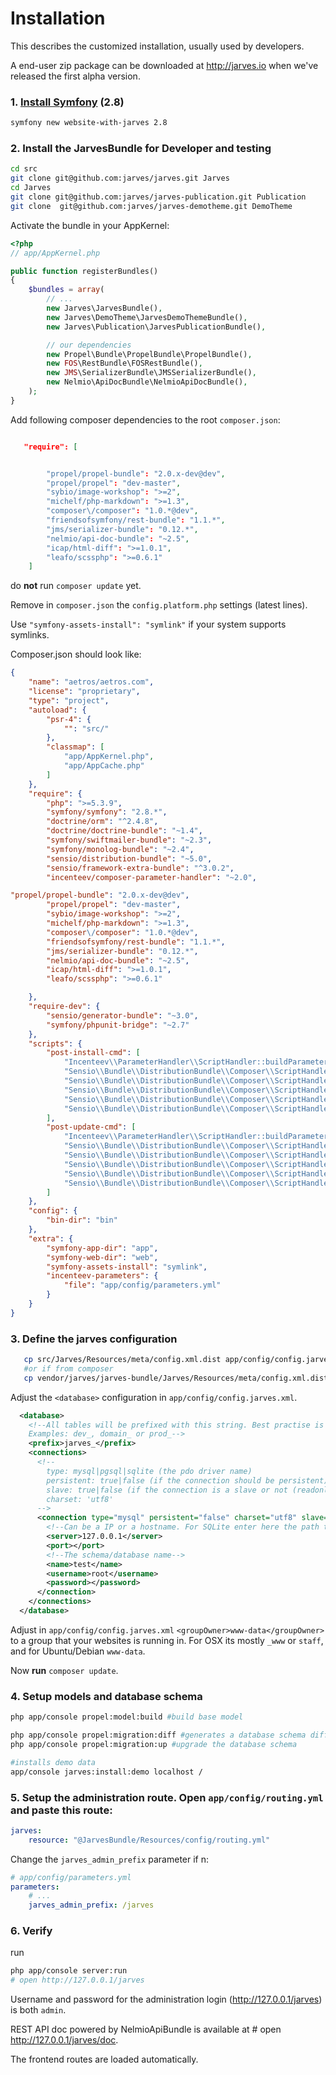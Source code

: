 Installation
============

This describes the customized installation, usually used by developers.

A end-user zip package can be downloaded at http://jarves.io when we've released the first alpha version.

### 1. [Install Symfony](http://symfony.com/doc/current/book/installation.html) (2.8)

```bash
symfony new website-with-jarves 2.8
```

### 2. Install the JarvesBundle for Developer and testing

```bash
cd src
git clone git@github.com:jarves/jarves.git Jarves
cd Jarves
git clone git@github.com:jarves/jarves-publication.git Publication
git clone  git@github.com:jarves/jarves-demotheme.git DemoTheme
```

Activate the bundle in your AppKernel:

```php
<?php
// app/AppKernel.php

public function registerBundles()
{
    $bundles = array(
        // ...
        new Jarves\JarvesBundle(),
        new Jarves\DemoTheme\JarvesDemoThemeBundle(),
        new Jarves\Publication\JarvesPublicationBundle(),

        // our dependencies
        new Propel\Bundle\PropelBundle\PropelBundle(),
        new FOS\RestBundle\FOSRestBundle(),
        new JMS\SerializerBundle\JMSSerializerBundle(),
        new Nelmio\ApiDocBundle\NelmioApiDocBundle(),
    );
}
```

Add following composer dependencies to the root `composer.json`:

```json

   "require": [


        "propel/propel-bundle": "2.0.x-dev@dev",
        "propel/propel": "dev-master",
        "sybio/image-workshop": ">=2",
        "michelf/php-markdown": ">=1.3",
        "composer\/composer": "1.0.*@dev",
        "friendsofsymfony/rest-bundle": "1.1.*",
        "jms/serializer-bundle": "0.12.*",
        "nelmio/api-doc-bundle": "~2.5",
        "icap/html-diff": ">=1.0.1",
        "leafo/scssphp": ">=0.6.1"
    ]
```

do **not** run `composer update` yet.

Remove in `composer.json` the `config.platform.php` settings (latest lines).

Use `"symfony-assets-install": "symlink"` if your system supports symlinks.

Composer.json should look like:

```json
{
    "name": "aetros/aetros.com",
    "license": "proprietary",
    "type": "project",
    "autoload": {
        "psr-4": {
            "": "src/"
        },
        "classmap": [
            "app/AppKernel.php",
            "app/AppCache.php"
        ]
    },
    "require": {
        "php": ">=5.3.9",
        "symfony/symfony": "2.8.*",
        "doctrine/orm": "^2.4.8",
        "doctrine/doctrine-bundle": "~1.4",
        "symfony/swiftmailer-bundle": "~2.3",
        "symfony/monolog-bundle": "~2.4",
        "sensio/distribution-bundle": "~5.0",
        "sensio/framework-extra-bundle": "^3.0.2",
        "incenteev/composer-parameter-handler": "~2.0",

"propel/propel-bundle": "2.0.x-dev@dev",
        "propel/propel": "dev-master",
        "sybio/image-workshop": ">=2",
        "michelf/php-markdown": ">=1.3",
        "composer\/composer": "1.0.*@dev",
        "friendsofsymfony/rest-bundle": "1.1.*",
        "jms/serializer-bundle": "0.12.*",
        "nelmio/api-doc-bundle": "~2.5",
        "icap/html-diff": ">=1.0.1",
        "leafo/scssphp": ">=0.6.1"

    },
    "require-dev": {
        "sensio/generator-bundle": "~3.0",
        "symfony/phpunit-bridge": "~2.7"
    },
    "scripts": {
        "post-install-cmd": [
            "Incenteev\\ParameterHandler\\ScriptHandler::buildParameters",
            "Sensio\\Bundle\\DistributionBundle\\Composer\\ScriptHandler::buildBootstrap",
            "Sensio\\Bundle\\DistributionBundle\\Composer\\ScriptHandler::clearCache",
            "Sensio\\Bundle\\DistributionBundle\\Composer\\ScriptHandler::installAssets",
            "Sensio\\Bundle\\DistributionBundle\\Composer\\ScriptHandler::installRequirementsFile",
            "Sensio\\Bundle\\DistributionBundle\\Composer\\ScriptHandler::prepareDeploymentTarget"
        ],
        "post-update-cmd": [
            "Incenteev\\ParameterHandler\\ScriptHandler::buildParameters",
            "Sensio\\Bundle\\DistributionBundle\\Composer\\ScriptHandler::buildBootstrap",
            "Sensio\\Bundle\\DistributionBundle\\Composer\\ScriptHandler::clearCache",
            "Sensio\\Bundle\\DistributionBundle\\Composer\\ScriptHandler::installAssets",
            "Sensio\\Bundle\\DistributionBundle\\Composer\\ScriptHandler::installRequirementsFile",
            "Sensio\\Bundle\\DistributionBundle\\Composer\\ScriptHandler::prepareDeploymentTarget"
        ]
    },
    "config": {
        "bin-dir": "bin"
    },
    "extra": {
        "symfony-app-dir": "app",
        "symfony-web-dir": "web",
        "symfony-assets-install": "symlink",
        "incenteev-parameters": {
            "file": "app/config/parameters.yml"
        }
    }
}
```


### 3. Define the jarves configuration


```bash
   cp src/Jarves/Resources/meta/config.xml.dist app/config/config.jarves.xml
   #or if from composer
   cp vendor/jarves/jarves-bundle/Jarves/Resources/meta/config.xml.dist app/config/config.jarves.xml
```

   Adjust the `<database>` configuration in `app/config/config.jarves.xml`.

```xml
  <database>
    <!--All tables will be prefixed with this string. Best practise is to suffix it with a underscore.
    Examples: dev_, domain_ or prod_-->
    <prefix>jarves_</prefix>
    <connections>
      <!--
        type: mysql|pgsql|sqlite (the pdo driver name)
        persistent: true|false (if the connection should be persistent)
        slave: true|false (if the connection is a slave or not (readonly or not))
        charset: 'utf8'
      -->
      <connection type="mysql" persistent="false" charset="utf8" slave="false">
        <!--Can be a IP or a hostname. For SQLite enter here the path to the file.-->
        <server>127.0.0.1</server>
        <port></port>
        <!--The schema/database name-->
        <name>test</name>
        <username>root</username>
        <password></password>
      </connection>
    </connections>
  </database>
```

Adjust in `app/config/config.jarves.xml` `<groupOwner>www-data</groupOwner>` to a group that your websites is running in.
For OSX its mostly `_www` or `staff`, and for Ubuntu/Debian `www-data`.

Now **run** `composer update`.

### 4. Setup models and database schema

```bash
php app/console propel:model:build #build base model

php app/console propel:migration:diff #generates a database schema diff
php app/console propel:migration:up #upgrade the database schema

#installs demo data
app/console jarves:install:demo localhost /
```

### 5. Setup the administration route. Open `app/config/routing.yml` and paste this route:

```yaml
jarves:
    resource: "@JarvesBundle/Resources/config/routing.yml"
```

Change the `jarves_admin_prefix` parameter if n:

```yaml
# app/config/parameters.yml
parameters:
    # ...
    jarves_admin_prefix: /jarves
```

### 6. Verify

run

```bash
php app/console server:run
# open http://127.0.0.1/jarves
```

Username and password for the administration login (http://127.0.0.1/jarves) is both `admin`.

REST API doc powered by NelmioApiBundle is available at # open http://127.0.0.1/jarves/doc.


The frontend routes are loaded automatically.
